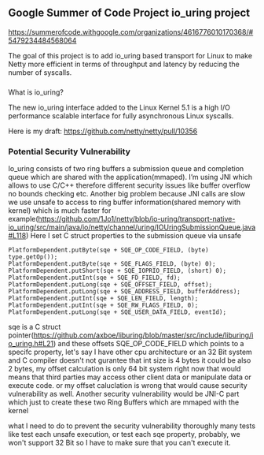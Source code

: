 ## Google Summer of Code Project io_uring project

https://summerofcode.withgoogle.com/organizations/4616776010170368/#5479234484568064

The goal of this project is to add io_uring based transport for Linux to make Netty more efficient in terms of throughput and latency by reducing the number of syscalls.

### 
What is io_uring?

The new io_uring interface added to the Linux Kernel 5.1 is a high I/O performance scalable interface for fully asynchronous Linux syscalls. 

Here is my draft: https://github.com/netty/netty/pull/10356

### Potential Security Vulnerability

Io_uring consists of two ring buffers a submission queue and completion queue which are shared with the application(mmaped). I’m using JNI which allows to use C/C++ therefore  different security issues like buffer overflow no bounds checking etc. 
Another big problem because JNI calls are slow we use unsafe to access to ring buffer information(shared memory with kernel)  which is much faster for example(https://github.com/1Jo1/netty/blob/io-uring/transport-native-io_uring/src/main/java/io/netty/channel/uring/IOUringSubmissionQueue.java#L118)
Here I set C struct properties to the submission queue via unsafe
```
PlatformDependent.putByte(sqe + SQE_OP_CODE_FIELD, (byte) type.getOp());
PlatformDependent.putByte(sqe + SQE_FLAGS_FIELD, (byte) 0);
PlatformDependent.putShort(sqe + SQE_IOPRIO_FIELD, (short) 0);
PlatformDependent.putInt(sqe + SQE_FD_FIELD, fd);
PlatformDependent.putLong(sqe + SQE_OFFSET_FIELD, offset);
PlatformDependent.putLong(sqe + SQE_ADDRESS_FIELD, bufferAddress);
PlatformDependent.putInt(sqe + SQE_LEN_FIELD, length);
PlatformDependent.putInt(sqe + SQE_RW_FLAGS_FIELD, 0);
PlatformDependent.putLong(sqe + SQE_USER_DATA_FIELD, eventId);
```
sqe is a C struct pointer(https://github.com/axboe/liburing/blob/master/src/include/liburing/io_uring.h#L21) and these offsets SQE_OP_CODE_FIELD which points to a specifc property,
let's say I have other cpu architecture or an 32 Bit system and C compiler doesn't not gurantee that int size is 4 bytes it could be also 2 bytes, my offset calculation is only 64 bit system right now that would means that third parties may access other client data or manipulate data or execute code.
or my offset caluclation is wrong that would cause security vulnerability as well. Another security vulnerability would be JNI-C part which just to create these two Ring Buffers which are mmaped with the kernel

what I need to do to prevent the security vulnerability thoroughly many tests like test each unsafe execution, or  test each sqe property, 
probably, we won't support 32 Bit so I have to make sure that you can't execute it. 

